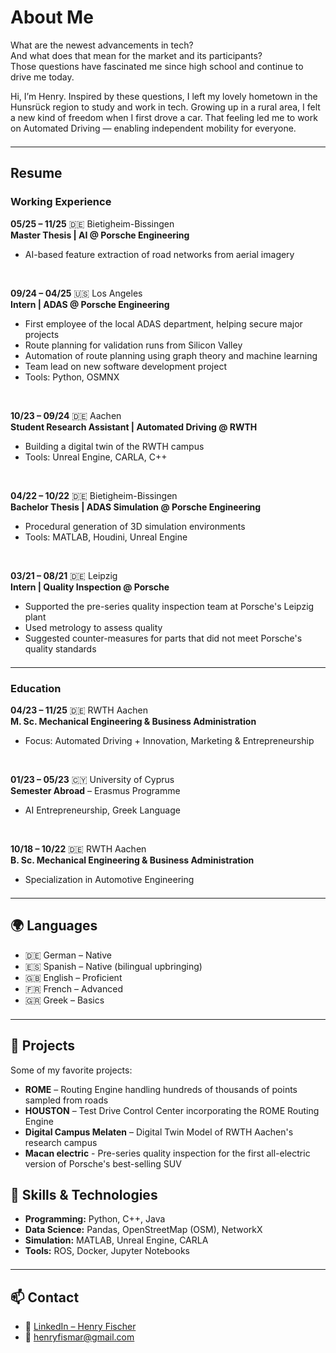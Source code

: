# About Me

What are the newest advancements in tech?  
And what does that mean for the market and its participants?  
Those questions have fascinated me since high school and continue to drive me today.

Hi, I’m Henry. Inspired by these questions, I left my lovely hometown in the Hunsrück region to study and work in tech. Growing up in a rural area, I felt a new kind of freedom when I first drove a car. That feeling led me to work on Automated Driving — enabling independent mobility for everyone.

<hr style="margin: 1.5em 0;">

## Resume

### Working Experience

**05/25 – 11/25** 🇩🇪 Bietigheim-Bissingen  
**Master Thesis | AI @ Porsche Engineering**  
- AI-based feature extraction of road networks from aerial imagery  

<br>

**09/24 – 04/25** 🇺🇸 Los Angeles  
**Intern | ADAS @ Porsche Engineering**  
- First employee of the local ADAS department, helping secure major projects  
- Route planning for validation runs from Silicon Valley  
- Automation of route planning using graph theory and machine learning  
- Team lead on new software development project  
- Tools: Python, OSMNX  

<br>

**10/23 – 09/24** 🇩🇪 Aachen  
**Student Research Assistant | Automated Driving @ RWTH**  
- Building a digital twin of the RWTH campus  
- Tools: Unreal Engine, CARLA, C++  

<br>

**04/22 – 10/22** 🇩🇪 Bietigheim-Bissingen  
**Bachelor Thesis | ADAS Simulation @ Porsche Engineering**  
- Procedural generation of 3D simulation environments  
- Tools: MATLAB, Houdini, Unreal Engine

<br>

**03/21 – 08/21** 🇩🇪 Leipzig<br>
**Intern | Quality Inspection @ Porsche**  
- Supported the pre-series quality inspection team at Porsche's Leipzig plant
- Used metrology to assess quality
- Suggested counter-measures for parts that did not meet Porsche's quality standards
<hr style="margin: 1.5em 0;">

### Education

**04/23 – 11/25** 🇩🇪 RWTH Aachen  
**M. Sc. Mechanical Engineering & Business Administration**  
- Focus: Automated Driving + Innovation, Marketing & Entrepreneurship  

<br>

**01/23 – 05/23** 🇨🇾 University of Cyprus  
**Semester Abroad** – Erasmus Programme  
- AI Entrepreneurship, Greek Language  

<br>

**10/18 – 10/22** 🇩🇪 RWTH Aachen  
**B. Sc. Mechanical Engineering & Business Administration**  
- Specialization in Automotive Engineering  

<hr style="margin: 1.5em 0;">

## 🌍 Languages

- 🇩🇪 German – Native  
- 🇪🇸 Spanish – Native (bilingual upbringing)  
- 🇬🇧 English – Proficient  
- 🇫🇷 French – Advanced  
- 🇬🇷 Greek – Basics  

<hr style="margin: 1.5em 0;">

## 🚀 Projects

Some of my favorite projects:

- **ROME** – Routing Engine handling hundreds of thousands of points sampled from roads  
- **HOUSTON** – Test Drive Control Center incorporating the ROME Routing Engine 
- **Digital Campus Melaten** – Digital Twin Model of RWTH Aachen's research campus
- **Macan electric** - Pre-series quality inspection for the first all-electric version of Porsche's best-selling SUV

## 🔧 Skills & Technologies

- **Programming:** Python, C++, Java  
- **Data Science:** Pandas, OpenStreetMap (OSM), NetworkX  
- **Simulation:** MATLAB, Unreal Engine, CARLA  
- **Tools:** ROS, Docker, Jupyter Notebooks  

<hr style="margin: 1.5em 0;">

## 📫 Contact

- 📇 [LinkedIn – Henry Fischer](https://linkedin.com/in/henryfischer1)  
- 📧 henryfismar@gmail.com
